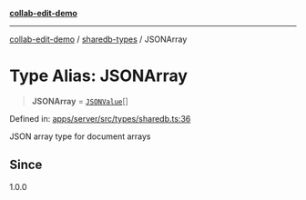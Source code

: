 [**collab-edit-demo**](../../README.md)

***

[collab-edit-demo](../../README.md) / [sharedb-types](../README.md) / JSONArray

# Type Alias: JSONArray

> **JSONArray** = [`JSONValue`](JSONValue.md)[]

Defined in: [apps/server/src/types/sharedb.ts:36](https://github.com/austyle-io/pub-sub-demo/blob/00b2f1e9b947d5e964db5c3be9502513c4374263/apps/server/src/types/sharedb.ts#L36)

JSON array type for document arrays

## Since

1.0.0
